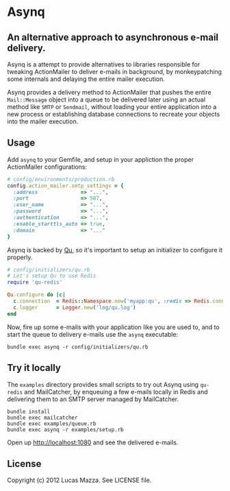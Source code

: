# Asynq

## An alternative approach to asynchronous e-mail delivery.

Asynq is a attempt to provide alternatives to libraries responsible for tweaking ActionMailer to
deliver e-mails in background, by monkeypatching some internals and delaying the entire mailer execution.

Asynq provides a delivery method to ActionMailer that pushes the entire `Mail::Message` object into
a queue to be delivered later using an actual method like `SMTP` or `Sendmail`, without loading your
entire application into a new process or establishing database connections to recreate your objects
into the mailer execution.

## Usage

Add `asynq` to your Gemfile, and setup in your appliction the proper ActionMailer configurations:

```ruby
# config/environments/production.rb
config.action_mailer.smtp_settings = {
  :address              => "...",
  :port                 => 587,
  :user_name            => "...",
  :password             => "...",
  :authentication       => "...",
  :enable_starttls_auto => true,
  :domain               => "..."
}
```

Asynq is backed by [Qu](http://github.com/bkeepers/qu), so it's important to setup an initializer to configure it properly.

```ruby
# config/initializers/qu.rb
# Let's setup Qu to use Redis
require 'qu-redis'

Qu.configure do |c|
  c.connection  = Redis::Namespace.new('myapp:qu', :redis => Redis.connect)
  c.logger      = Logger.new('log/qu.log')
end
```

Now, fire up some e-mails with your application like you are used to, and to start the queue to delivery e-mails use the `asynq` executable:

```shell
bundle exec asynq -r config/initializers/qu.rb
```

## Try it locally

The `examples` directory provides small scripts to try out Asynq using `qu-redis` and MailCatcher,
by enqueuing a few e-mails locally in Redis and delivering them to an SMTP server managed by MailCatcher.

```shell
bundle install
bundle exec mailcatcher
bundle exec examples/queue.rb
bundle exec asynq -r examples/setup.rb
```

Open up [http://localhost:1080](http://localhost:1080) and see the delivered e-mails.

## License

Copyright (c) 2012 Lucas Mazza. See LICENSE file.